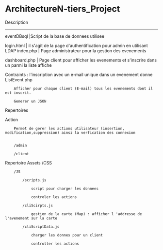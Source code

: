 # ArchitectureN-tiers_Project
Description

----------------

eventDBsql
		|Script de la base de donnees 
utilisee

login.html
	| il s'agit de la page d'authentification pour admin en utilisant 
LDAP
index.php
		| Page administrateur pour la gestion des evenements

dashboard.php
		| Page client pour afficher les evenements et s'inscrire dans un parmi la liste affiche
	

Contraints : 	l'inscription avec un e-mail unique dans un evenement donne 
ListEvent.php
	
		Afficher pour chaque client (E-mail) tous les evenements dont il est inscrit.

		Generer un JSON 



Repertoires

Action
			
		Permet de gerer les actions utilisateur (insertion, modification,suppression) ainsi la verfication des connexion
				
			
		/admin
			
		/client

Repertoire
Assets
		/CSS
			
		/JS
				
			/scripts.js
					
				script pour charger les donnees
					
				controler les actions
				
			/cliScirpts.js
					
				gestion de la carte (Map) : afficher l 'addresse de l'avenement sur la carte
	
			/cliScriptData.js
					
				charger les donnes pour un client
					
				controller les actions
